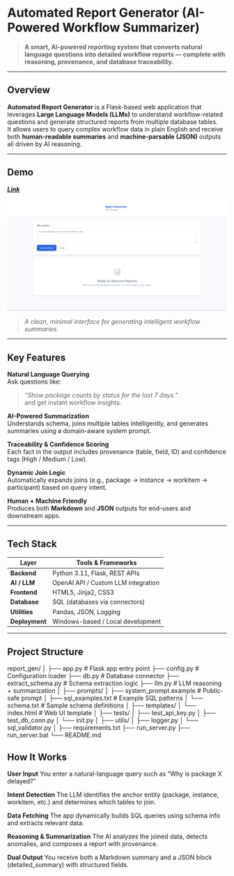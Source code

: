 # Automated Report Generator (AI-Powered Workflow Summarizer)

> **A smart, AI-powered reporting system that converts natural language questions into detailed workflow reports — complete with reasoning, provenance, and database traceability.**

---

## Overview

**Automated Report Generator** is a Flask-based web application that leverages **Large Language Models (LLMs)** to understand workflow-related questions and generate structured reports from multiple database tables.  
It allows users to query complex workflow data in plain English and receive both **human-readable summaries** and **machine-parsable (JSON)** outputs all driven by AI reasoning.

---

## Demo 

***[Link](https://drive.google.com/file/d/1hs7BtPKkWfl3uwdD-2WRHKOcwWzPvlPK/view?usp=sharing)***

![Report Generator UI](https://github.com/boopal2003/Automated_Report_generator/blob/main/UI%20image)  
> _A clean, minimal interface for generating intelligent workflow summaries._

---

## Key Features

**Natural Language Querying**  
Ask questions like:  
> _“Show package counts by status for the last 7 days.”_  
and get instant workflow insights.

**AI-Powered Summarization**  
Understands schema, joins multiple tables intelligently, and generates summaries using a domain-aware system prompt.

**Traceability & Confidence Scoring**  
Each fact in the output includes provenance (table, field, ID) and confidence tags (High / Medium / Low).

**Dynamic Join Logic**  
Automatically expands joins (e.g., package → instance → workitem → participant) based on query intent.

**Human + Machine Friendly**  
Produces both **Markdown** and **JSON** outputs for end-users and downstream apps.

---

## Tech Stack

| Layer | Tools & Frameworks |
|-------|--------------------|
| **Backend** | Python 3.11, Flask, REST APIs |
| **AI / LLM** | OpenAI API / Custom LLM integration |
| **Frontend** | HTML5, Jinja2, CSS3 |
| **Database** | SQL (databases via connectors) |
| **Utilities** | Pandas, JSON, Logging |
| **Deployment** | Windows-based / Local development |

---

## Project Structure
report_gen/
│
├── app.py # Flask app entry point
├── config.py # Configuration loader
├── db.py # Database connector
├── extract_schema.py # Schema extraction logic
├── llm.py # LLM reasoning + summarization
│
├── prompts/
│ ├── system_prompt.example # Public-safe prompt
│ ├── sql_examples.txt # Example SQL patterns
│ └── schema.txt # Sample schema definitions
│
├── templates/
│ └── index.html # Web UI template
│
├── tests/
│ ├── test_api_key.py
│ ├── test_db_conn.py
│ └── init.py
│
├── utils/
│ ├── logger.py
│ └── sql_validator.py
│
├── requirements.txt
├── run_server.py
├── run_server.bat
└── README.md


## How It Works

**User Input**
You enter a natural-language query such as “Why is package X delayed?”

**Intent Detection**
The LLM identifies the anchor entity (package, instance, workitem, etc.) and determines which tables to join.

**Data Fetching**
The app dynamically builds SQL queries using schema info and extracts relevant data.

**Reasoning & Summarization**
The AI analyzes the joined data, detects anomalies, and composes a report with provenance.

**Dual Output**
You receive both a Markdown summary and a JSON block (detailed_summary) with structured fields.
